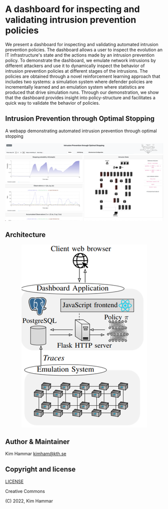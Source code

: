 # A dashboard for inspecting and validating intrusion prevention policies

We present a dashboard for inspecting and validating automated intrusion prevention policies. The dashboard allows a user to inspect the evolution an IT infrastructure's state and the actions made by an intrusion prevention policy. To demonstrate the dashboard, we emulate network intrusions by different attackers and use it to dynamically inspect the behavior of intrusion prevention policies at different stages of the intrusions. The policies are obtained through a novel reinforcement learning approach that includes two systems: a simulation system where defender policies are incrementally learned and an emulation system where statistics are produced that drive simulation runs. Through our demonstration, we show that the dashboard provides insight into policy-structure and facilitates a quick way to validate the behavior of policies.

## Intrusion Prevention through Optimal Stopping

A webapp demonstrating automated intrusion prevention through optimal stopping

<p align="center">
<img src="pycr_anip/docs/screen.png" width="1200">
</p>

## Architecture

<p align="center">
<img src="pycr_anip/docs/arch.png" width="400">
</p>

## Author & Maintainer

Kim Hammar <kimham@kth.se>

## Copyright and license

[LICENSE](./LICENSE.md)

Creative Commons

(C) 2022, Kim Hammar